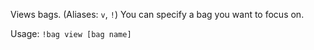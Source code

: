 Views bags. (Aliases: `v`, `!`)
You can specify a bag you want to focus on.

Usage: `!bag view [bag name]`
